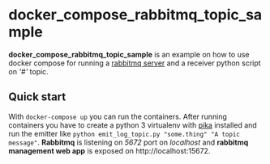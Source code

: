 # docker_compose_rabbitmq_topic_sample
**docker_compose_rabbitmq_topic_sample** is an example on how to use docker compose for running a [rabbitmq server](https://www.rabbitmq.com/) and a receiver python script on _'#'_ topic.
## Quick start
With `docker-compose up` you can run the containers.
After running containers you have to create a python 3 virtualenv with [pika](https://pika.readthedocs.io) installed and run the emitter like `python emit_log_topic.py "some.thing" "A topic message"`.
**Rabbitmq** is listening on _5672_ port on _localhost_ and **rabbitmq management web app** is exposed on http://localhost:15672.
